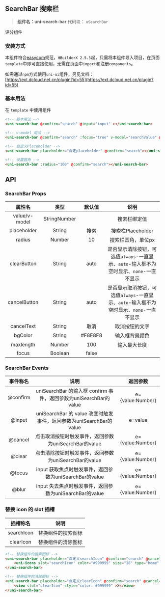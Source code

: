

## SearchBar 搜索栏

> **组件名：uni-search-bar**
> 代码块： `uSearchBar`


评分组件

### 安装方式

本组件符合[easycom](https://uniapp.dcloud.io/collocation/pages?id=easycom)规范，`HBuilderX 2.5.5`起，只需将本组件导入项目，在页面`template`中即可直接使用，无需在页面中`import`和注册`components`。

如需通过`npm`方式使用`uni-ui`组件，另见文档：[https://ext.dcloud.net.cn/plugin?id=55](https://ext.dcloud.net.cn/plugin?id=55)

### 基本用法

在 ``template`` 中使用组件

```html
<!-- 基本用法 -->
<uni-search-bar @confirm="search" @input="input" ></uni-search-bar>

<!-- v-model 用法 -->
<uni-search-bar @confirm="search" :focus="true" v-model="searchValue" @blur="blur" @focus="focus" @input="input" @cancel="cancel" @change="change" @clear="clear">

<!-- 自定义Placeholder -->
<uni-search-bar placeholder="自定placeholder" @confirm="search"></uni-search-bar>

<!-- 设置圆角 -->
<uni-search-bar :radius="100" @confirm="search"></uni-search-bar>
```


## API
### SearchBar Props

|属性名			|类型	|默认值	|说明																					|
|:-:			|:-:	|:-:	|:-:																					|
|value/v-model	|StringNumber	|	|搜索栏绑定值																		|
|placeholder	|String	|搜索	|搜索栏Placeholder																		|
|radius			|Number	|10		|搜索栏圆角，单位px																	|
|clearButton	|String	|auto	|是否显示清除按钮，可选值`always`-一直显示、`auto`-输入框不为空时显示、`none`-一直不显示	|
|cancelButton	|String	|auto	|是否显示取消按钮，可选值`always`-一直显示、`auto`-输入框不为空时显示、`none`-一直不显示	|
|cancelText		|String	|取消	|取消按钮的文字																			|
|bgColor		|String	|#F8F8F8|输入框背景颜色																			|
|maxlength		|Number	|100	|输入最大长度																			|
|focus		|Boolean	|false	|																	|


### SearchBar Events

|事件称名	|说明																|返回参数			|
|:-:		|:-:																|:-:				|
|@confirm	|uniSearchBar 的输入框 confirm 事件，返回参数为uniSearchBar的value	|e={value:Number}	|
|@input		|uniSearchBar 的 value 改变时触发事件，返回参数为uniSearchBar的value|e=value	|
|@cancel		|点击取消按钮时触发事件，返回参数为uniSearchBar的value				|e={value:Number}	|
|@clear		|点击清除按钮时触发事件，返回参数为uniSearchBar的value				|e={value:Number}	|
|@focus			|input 获取焦点时触发事件，返回参数为uniSearchBar的value				|e={value:Number}	|
|@blur			|input 失去焦点时触发事件，返回参数为uniSearchBar的value				|e={value:Number}	|

### 替换 icon 的 slot 插槽

|插槽称名	|说明																|
|:-:		|:-:																|
|searchIcon	|替换组件的搜索图标|
|clearIcon	|替换组件的清除图标|

```html
<!-- 替换组件的搜索图标 -->
<uni-search-bar placeholder="自定义searchIcon" @confirm="search" @cancel="cancel" cancel-text="cancel">
	<uni-icons slot="searchIcon" color="#999999" size="18" type="home" />
</uni-search-bar>

<!-- 替换组件的清除图标 -->
<uni-search-bar placeholder="自定义clearIcon" @confirm="search" @cancel="cancel" cancel-text="cancel">
	<view slot="clearIcon" style="color: #999999" >X</view>
</uni-search-bar>

```
